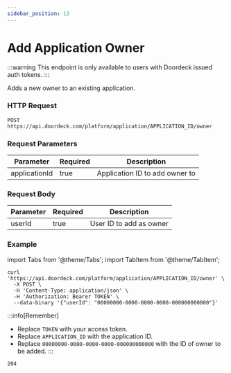 ```yaml
---
sidebar_position: 12
---
```


# Add Application Owner

:::warning
This endpoint is only available to users with Doordeck issued auth tokens.
:::

Adds a new owner to an existing application.

### HTTP Request

`POST https://api.doordeck.com/platform/application/APPLICATION_ID/owner`

### Request Parameters

| Parameter     | Required | Description                    |
|---------------|----------|--------------------------------|
| applicationId | true     | Application ID to add owner to |

### Request Body

| Parameter | Required | Description             |
|-----------|----------|-------------------------|
| userId    | true     | User ID to add as owner |

### Example

import Tabs from '@theme/Tabs';
import TabItem from '@theme/TabItem';

<Tabs>
<TabItem value="request" label="Request">

```shell showLineNumbers title="CURL"
curl 'https://api.doordeck.com/platform/application/APPLICATION_ID/owner' \
  -X POST \
  -H 'Content-Type: application/json' \
  -H 'Authorization: Bearer TOKEN' \
  --data-binary '{"userId": "00000000-0000-0000-0000-000000000000"}'
```

:::info[Remember]
* Replace `TOKEN` with your access token.
* Replace `APPLICATION_ID` with the application ID.
* Replace `00000000-0000-0000-0000-000000000000` with the ID of owner to be added.
:::

</TabItem>
<TabItem value="response" label="Response">

```markdown showLineNumbers title="HTTP CODE"
204
```

</TabItem>
</Tabs>
